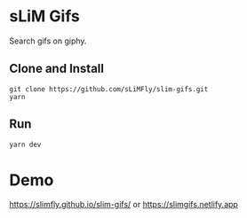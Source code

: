 # sLiM Gifs
Search gifs on giphy.


## Clone and Install 
```shell
git clone https://github.com/sLiMFly/slim-gifs.git
yarn
```

## Run
```js
yarn dev
```

# Demo
https://slimfly.github.io/slim-gifs/
or
https://slimgifs.netlify.app